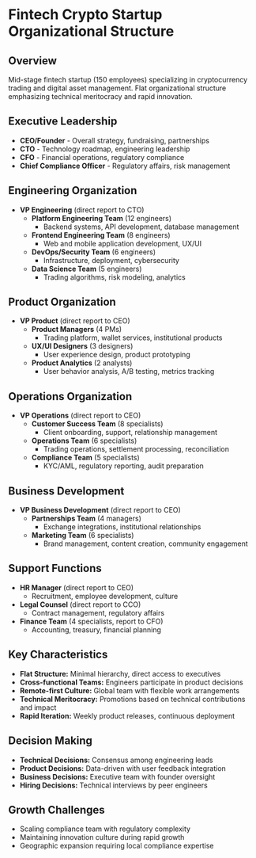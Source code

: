 # Fintech Crypto Startup Organizational Structure

## Overview
Mid-stage fintech startup (150 employees) specializing in cryptocurrency trading and digital asset management. Flat organizational structure emphasizing technical meritocracy and rapid innovation.

## Executive Leadership
- **CEO/Founder** - Overall strategy, fundraising, partnerships
- **CTO** - Technology roadmap, engineering leadership
- **CFO** - Financial operations, regulatory compliance
- **Chief Compliance Officer** - Regulatory affairs, risk management

## Engineering Organization
- **VP Engineering** (direct report to CTO)
  - **Platform Engineering Team** (12 engineers)
    - Backend systems, API development, database management
  - **Frontend Engineering Team** (8 engineers)
    - Web and mobile application development, UX/UI
  - **DevOps/Security Team** (6 engineers)
    - Infrastructure, deployment, cybersecurity
  - **Data Science Team** (5 engineers)
    - Trading algorithms, risk modeling, analytics

## Product Organization
- **VP Product** (direct report to CEO)
  - **Product Managers** (4 PMs)
    - Trading platform, wallet services, institutional products
  - **UX/UI Designers** (3 designers)
    - User experience design, product prototyping
  - **Product Analytics** (2 analysts)
    - User behavior analysis, A/B testing, metrics tracking

## Operations Organization
- **VP Operations** (direct report to CEO)
  - **Customer Success Team** (8 specialists)
    - Client onboarding, support, relationship management
  - **Operations Team** (6 specialists)
    - Trading operations, settlement processing, reconciliation
  - **Compliance Team** (5 specialists)
    - KYC/AML, regulatory reporting, audit preparation

## Business Development
- **VP Business Development** (direct report to CEO)
  - **Partnerships Team** (4 managers)
    - Exchange integrations, institutional relationships
  - **Marketing Team** (6 specialists)
    - Brand management, content creation, community engagement

## Support Functions
- **HR Manager** (direct report to CEO)
  - Recruitment, employee development, culture
- **Legal Counsel** (direct report to CCO)
  - Contract management, regulatory affairs
- **Finance Team** (4 specialists, report to CFO)
  - Accounting, treasury, financial planning

## Key Characteristics
- **Flat Structure:** Minimal hierarchy, direct access to executives
- **Cross-functional Teams:** Engineers participate in product decisions
- **Remote-first Culture:** Global team with flexible work arrangements
- **Technical Meritocracy:** Promotions based on technical contributions and impact
- **Rapid Iteration:** Weekly product releases, continuous deployment

## Decision Making
- **Technical Decisions:** Consensus among engineering leads
- **Product Decisions:** Data-driven with user feedback integration
- **Business Decisions:** Executive team with founder oversight
- **Hiring Decisions:** Technical interviews by peer engineers

## Growth Challenges
- Scaling compliance team with regulatory complexity
- Maintaining innovation culture during rapid growth
- Geographic expansion requiring local compliance expertise